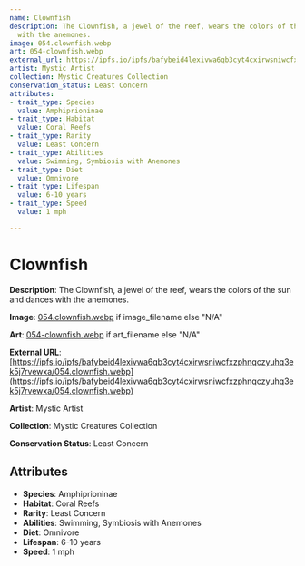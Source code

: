 ```yaml
---
name: Clownfish
description: The Clownfish, a jewel of the reef, wears the colors of the sun and dances
  with the anemones.
image: 054.clownfish.webp
art: 054-clownfish.webp
external_url: https://ipfs.io/ipfs/bafybeid4lexivwa6qb3cyt4cxirwsniwcfxzphnqczyuhq3ek5j7rvewxa/054.clownfish.webp
artist: Mystic Artist
collection: Mystic Creatures Collection
conservation_status: Least Concern
attributes:
- trait_type: Species
  value: Amphiprioninae
- trait_type: Habitat
  value: Coral Reefs
- trait_type: Rarity
  value: Least Concern
- trait_type: Abilities
  value: Swimming, Symbiosis with Anemones
- trait_type: Diet
  value: Omnivore
- trait_type: Lifespan
  value: 6-10 years
- trait_type: Speed
  value: 1 mph

---
```


# Clownfish

**Description**: The Clownfish, a jewel of the reef, wears the colors of the sun and dances with the anemones.

**Image**: [054.clownfish.webp](./054.clownfish.webp) if image_filename else "N/A"

**Art**: [054-clownfish.webp](./054-clownfish.webp) if art_filename else "N/A"

**External URL**: [https://ipfs.io/ipfs/bafybeid4lexivwa6qb3cyt4cxirwsniwcfxzphnqczyuhq3ek5j7rvewxa/054.clownfish.webp](https://ipfs.io/ipfs/bafybeid4lexivwa6qb3cyt4cxirwsniwcfxzphnqczyuhq3ek5j7rvewxa/054.clownfish.webp)

**Artist**: Mystic Artist

**Collection**: Mystic Creatures Collection

**Conservation Status**: Least Concern

## Attributes
- **Species**: Amphiprioninae
- **Habitat**: Coral Reefs
- **Rarity**: Least Concern
- **Abilities**: Swimming, Symbiosis with Anemones
- **Diet**: Omnivore
- **Lifespan**: 6-10 years
- **Speed**: 1 mph
